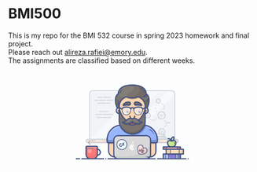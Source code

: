 # BMI500 

This is my repo for the BMI 532 course in spring 2023 homework and final project. \
Please reach out alireza.rafiei@emory.edu. \
The assignments are classified based on different weeks.

<div align="center">
<img align="center" style="width:16rem; height:auto" src="https://raw.githubusercontent.com/Elanza-48/Elanza-48/41a4790484e268102dfdab2b7c59d440d3ffafab/resources/img/geek.gif" />
</div>

